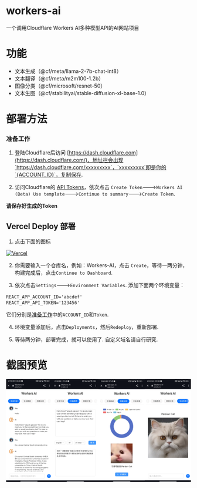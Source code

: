 # workers-ai
一个调用Cloudflare Workers AI多种模型API的AI网站项目
# 功能
- 文本生成（@cf/meta/llama-2-7b-chat-int8）
- 文本翻译（@cf/meta/m2m100-1.2b）
- 图像分类（@cf/microsoft/resnet-50）
- 文本生图（@cf/stabilityai/stable-diffusion-xl-base-1.0）
# 部署方法
### 准备工作
1. 登陆Cloudflare后访问 [https://dash.cloudflare.com](https://dash.cloudflare.com/)，地址栏会出现`https://dash.cloudflare.com/xxxxxxxxx`，`xxxxxxxxx`即是你的`{ACCOUNT_ID}`，复制保存.

2. 访问Cloudflare的 [API Tokens](https://dash.cloudflare.com/profile/api-tokens)，依次点击 `Create Token`--->`Workers AI (Beta) Use template`--->`Continue to summary`--->`Create Token`.

**请保存好生成的Token**

## Vercel Deploy 部署
1. 点击下面的图标

[![Vercel](https://vercel.com/button)](https://vercel.com/import/project?template=https://github.com/barkure/workers-ai)

2. 你需要输入一个仓库名，例如：Workers-AI，点击 `Create`，等待一两分钟，构建完成后，点击`Continue to Dashboard`.

3. 依次点击`Settings`--->`Environment Variables`. 
添加下面两个环境变量：
```
REACT_APP_ACCOUNT_ID='abcdef'
REACT_APP_API_TOKEN='123456'
```
它们分别是[准备工作](https://github.com/barkure/workers-ai?tab=readme-ov-file#%E5%87%86%E5%A4%87%E5%B7%A5%E4%BD%9C)中的`ACCOUNT_ID`和`Token`.

4. 环境变量添加后，点击`Deployments`，然后`Redeploy`，重新部署.

5. 等待两分钟，部署完成，就可以使用了. 自定义域名请自行研究.
# 截图预览
![截图](./screenshots/2023-12-10%20231250.png)